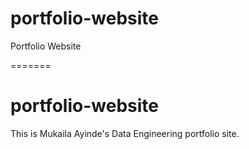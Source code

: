 # portfolio-website
Portfolio Website

=======
# portfolio-website
This is Mukaila Ayinde's Data Engineering portfolio site.
